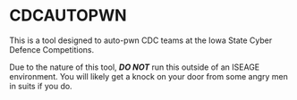 # CDCAUTOPWN
This is a tool designed to auto-pwn CDC teams at the Iowa State Cyber Defence
Competitions. 

Due to the nature of this tool, ***DO NOT*** run this outside of an ISEAGE
environment. You will likely get a knock on your door from some angry men in
suits if you do.
 
